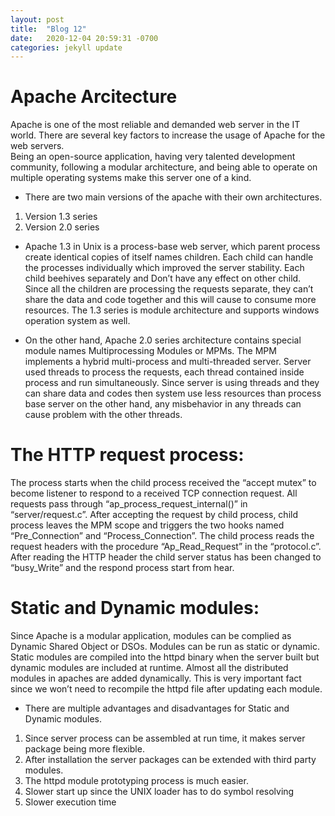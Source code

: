 ```yaml
---
layout: post
title:  "Blog 12"
date:   2020-12-04 20:59:31 -0700
categories: jekyll update
---
```


# Apache Arcitecture

Apache is one of the most reliable and demanded web server in the IT world. There are several key factors to increase the usage of Apache for the web servers.  
Being an open-source application, having very talented development community, following a modular architecture, and being able to operate on multiple operating systems make this server one of a kind. 

- There are two main versions of the apache with their own architectures. 
1. Version 1.3 series
2. Version 2.0 series 

- Apache 1.3 in Unix is a process-base web server, which parent process create identical copies of itself names children. Each child can handle the processes individually which improved the server stability. Each child beehives separately and Don’t have any effect on other child. Since all the children are processing the requests separate, they can’t share the data and code together and this will cause to consume more resources.  The 1.3 series is module architecture and supports windows operation system as well.  

- On the other hand, Apache 2.0 series architecture contains special module names Multiprocessing Modules or MPMs. The MPM implements a hybrid multi-process and multi-threaded server. Server used threads to process the requests, each thread contained inside process and run simultaneously. Since server is using threads and they can share data and codes then system use less resources than process base server on the other hand, any misbehavior in any threads can cause problem with the other threads. 


# The HTTP request process:

The process starts when the child process received the “accept mutex” to become listener to respond to a received TCP connection request. All requests pass through “ap_process_request_internal()” in “server/request.c”.  After accepting the request by child process, child process leaves the MPM scope and triggers the two hooks named “Pre_Connection” and “Process_Connection”. The child process reads the request headers with the procedure “Ap_Read_Request” in the “protocol.c”. After reading the HTTP header the child server status has been changed to “busy_Write” and the respond process start from hear. 

# Static and Dynamic modules: 

Since Apache is a modular application, modules can be complied as Dynamic Shared Object or DSOs. Modules can be run as static or dynamic. Static modules are compiled into the httpd binary when the server built but dynamic modules are included at runtime. Almost all the distributed modules in apaches are added dynamically. This is very important fact since we won’t need to recompile the httpd file after updating each module. 

- There are multiple advantages and disadvantages for Static and Dynamic modules.

1.	Since server process can be assembled at run time, it makes server package being more flexible. 
2.	After installation the server packages can be extended with third party modules. 
3.	The httpd module prototyping process is much easier.
4.	Slower start up since the UNIX loader has to do symbol resolving
5.	Slower execution time 
